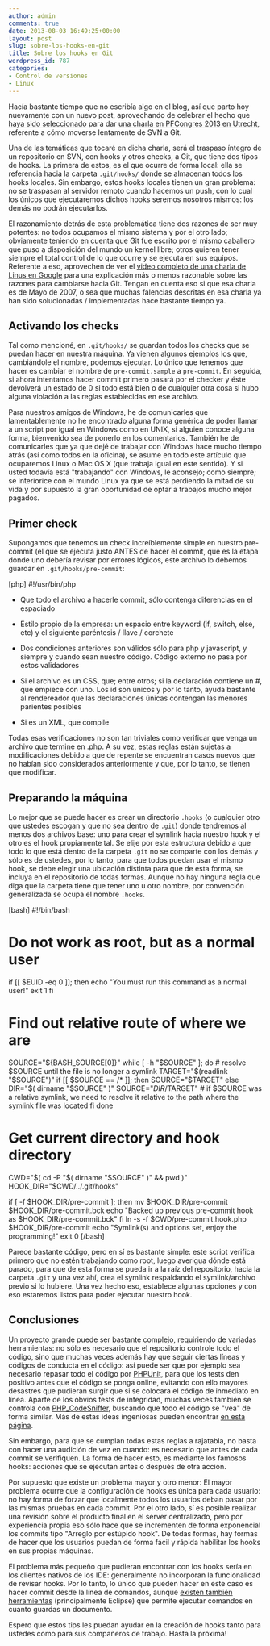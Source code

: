 ```yaml
---
author: admin
comments: true
date: 2013-08-03 16:49:25+00:00
layout: post
slug: sobre-los-hooks-en-git
title: Sobre los hooks en Git
wordpress_id: 787
categories:
- Control de versiones
- Linux
---
```


Hacía bastante tiempo que no escribía algo en el blog, así que parto hoy nuevamente con un nuevo post, aprovechando de celebrar el hecho que [haya sido seleccionado](http://www.pfcongres.nl/sprekers#sperberg) para dar [una charla en PFCongres 2013 en Utrecht](http://www.pfcongres.nl/programma), referente a cómo moverse lentamente de SVN a Git. 

Una de las temáticas que tocaré en dicha charla, será el traspaso íntegro de un repositorio en SVN, con hooks y otros checks, a Git, que tiene dos tipos de hooks. 
La primera de estos, es el que ocurre de forma local: ella se referencia hacia la carpeta `.git/hooks/` donde se almacenan todos los hooks locales. Sin embargo, estos hooks locales tienen un gran problema: no se traspasan al servidor remoto cuando hacemos un push, con lo cual los únicos que ejecutaremos dichos hooks seremos nosotros mismos: los demás no podrán ejecutarlos. 
<!-- more -->

El razonamiento detrás de esta problemática tiene dos razones de ser muy potentes: no todos ocupamos el mismo sistema y por el otro lado; obviamente teniendo en cuenta que Git fue escrito por el mismo caballero que puso a disposición del mundo un kernel libre; otros quieren tener siempre el total control de lo que ocurre y se ejecuta en sus equipos. Referente a eso, aprovechen de ver el [video completo de una charla de Linus en Google](http://yovisto.com/video/20275) para una explicación más o menos razonable sobre las razones para cambiarse hacia Git. Tengan en cuenta eso si que esa charla es de Mayo de 2007, o sea que muchas falencias descritas en esa charla ya han sido solucionadas / implementadas hace bastante tiempo ya.



## Activando los checks


Tal como mencioné, en `.git/hooks/` se guardan todos los checks que se puedan hacer en nuestra máquina. Ya vienen algunos ejemplos los que, cambiándole el nombre, podemos ejecutar. Lo único que tenemos que hacer es cambiar el nombre de `pre-commit.sample` a `pre-commit`. En seguida, si ahora intentamos hacer commit primero pasará por el checker y éste devolverá un estado de 0 si todo está bien o de cualquier otra cosa si hubo alguna violación a las reglas establecidas en ese archivo.

Para nuestros amigos de Windows, he de comunicarles que lamentablemente no he encontrado alguna forma genérica de poder llamar a un script por igual en Windows como en UNIX, si alguien conoce alguna forma, bienvenido sea de ponerlo en los comentarios.
También he de comunicarles que ya que dejé de trabajar con Windows hace mucho tiempo atrás (así como todos en la oficina), se asume en todo este artículo que ocuparemos Linux o Mac OS X (que trabaja igual en este sentido). Y si usted todavía está "trabajando" con Windows, le aconsejo; como siempre; se interiorice con el mundo Linux ya que se está perdiendo la mitad de su vida y por supuesto la gran oportunidad de optar a trabajos mucho mejor pagados.



## Primer check


Supongamos que tenemos un check increíblemente simple en nuestro pre-commit (el que se ejecuta justo ANTES de hacer el commit, que es la etapa donde uno debería revisar por errores lógicos, este archivo lo debemos guardar en `.git/hooks/pre-commit`: 

[php]
#!/usr/bin/php
<?php

$output = shell_exec('git diff --name-only HEAD .');
if (empty($output) || strpos($output, '.php') === false) {
    printf('You need to commit at least one PHP file!'.PHP_EOL);
    exit(2);
}

exit(0);
[/php]

Este check revisa si existe algún archivo con extensión .php y si no hay ninguno, muere entregando un simple "2" como respuesta. De lo contrario, muere entregando un "0" como respuesta. 
Aunque ustedes no lo crean, el hecho de morir con un "2" o un "0" marca la gran diferencia: si el script muere con cualquier cosa distinta de "0", se cancela la acción, es decir, no se realiza el commit. El número con el cual muere el script es totalmente de su elección.



## Compartiendo los checks


El check de arriba sólo sirve en la máquina local. En este caso, es bastante simple y por lo demás, resulta trivial poder decirle a un compañero que simplemente copie y pegue un pedazo de código en su propia máquina. Sin embargo, para proyectos más grandes por lo general se requieren también más y mejores chequeos: en el trabajo por ejemplo, todas las siguientes condiciones se deben cumplir para que un commit tenga éxito: 




  * Si es un archivo PHP, que compile


  * Que no existan espacios al final


  * Que no termine con ?>


  * Que todo el archivo a hacerle commit, sólo contenga diferencias en el espaciado


  * Estilo propio de la empresa: un espacio entre keyword (if, switch, else, etc) y el siguiente paréntesis / llave / corchete


  * Dos condiciones anteriores son válidos sólo para php y javascript, y siempre y cuando sean nuestro código. Código externo no pasa por estos validadores


  * Si el archivo es un CSS, que; entre otros; si la declaración contiene un #, que empiece con uno. Los id son únicos y por lo tanto, ayuda bastante al rendereador que las declaraciones únicas contengan las menores parientes posibles


  * Si es un XML, que compile



Todas esas verificaciones no son tan triviales como verificar que venga un archivo que termine en .php. A su vez, estas reglas están sujetas a modificaciones debido a que de repente se encuentran casos nuevos que no habían sido considerados anteriormente y que, por lo tanto, se tienen que modificar.



## Preparando la máquina



Lo mejor que se puede hacer es crear un directorio `.hooks` (o cualquier otro que ustedes escogan y que no sea dentro de `.git`) donde tendremos al menos dos archivos base: uno para crear el symlink hacia nuestro hook y el otro es el hook propiamente tal. Se elije por esta estructura debido a que todo lo que está dentro de la carpeta `.git` no se comparte con los demás y sólo es de ustedes, por lo tanto, para que todos puedan usar el mismo hook, se debe elegir una ubicación distinta para que de esta forma, se incluya en el repositorio de todas formas. Aunque no hay ninguna regla que diga que la carpeta tiene que tener uno u otro nombre, por convención generalizada se ocupa el nombre `.hooks`.

[bash]
#!/bin/bash

# Do not work as root, but as a normal user
if [[ $EUID -eq 0 ]]; then
    echo "You must run this command as a normal user!"
    exit 1
fi

# Find out relative route of where we are
SOURCE="${BASH_SOURCE[0]}"
while [ -h "$SOURCE" ]; do # resolve $SOURCE until the file is no longer a symlink
  TARGET="$(readlink "$SOURCE")"
  if [[ $SOURCE == /* ]]; then
    SOURCE="$TARGET"
  else
    DIR="$( dirname "$SOURCE" )"
    SOURCE="$DIR/$TARGET" # if $SOURCE was a relative symlink, we need to resolve it relative to the path where the symlink file was located
  fi
done

# Get current directory and hook directory
CWD="$( cd -P "$( dirname "$SOURCE" )" && pwd )"
HOOK_DIR="$CWD/../.git/hooks"

if [ -f $HOOK_DIR/pre-commit ]; then
    mv $HOOK_DIR/pre-commit $HOOK_DIR/pre-commit.bck
    echo "Backed up previous pre-commit hook as $HOOK_DIR/pre-commit.bck"
fi
ln -s -f $CWD/pre-commit.hook.php $HOOK_DIR/pre-commit
echo "Symlink(s) and options set, enjoy the programming!"
exit 0
[/bash]

Parece bastante código, pero en sí es bastante simple: este script verifica primero que no estén trabajando como root, luego averigua dónde está parado, para que de esta forma se pueda ir a la raíz del repositorio, hacia la carpeta `.git` y una vez ahí, crea el symlink respaldando el symlink/archivo previo si lo hubiere. Una vez hecho eso, establece algunas opciones y con eso estaremos listos para poder ejecutar nuestro hook.



## Conclusiones



Un proyecto grande puede ser bastante complejo, requiriendo de variadas herramientas: no sólo es necesario que el repositorio controle todo el código, sino que muchas veces además hay que seguir ciertas líneas y códigos de conducta en el código: así puede ser que por ejemplo sea necesario repasar todo el código por [PHPUnit](http://phpunit.de/manual/current/en/index.html), para que los tests den positivo antes que el código se ponga online, evitando con ello mayores desastres que pudieran surgir que si se colocara el código de inmediato en línea. 
Aparte de los obvios tests de integridad, muchas veces también se controla con [PHP_CodeSniffer](http://pear.php.net/package/PHP_CodeSniffer/), buscando que todo el código se "vea" de forma similar. Más de estas ideas ingeniosas pueden encontrar [en esta página](http://code.google.com/p/phpcheckstyle/wiki/Documentation).

Sin embargo, para que se cumplan todas estas reglas a rajatabla, no basta con hacer una audición de vez en cuando: es necesario que antes de cada commit se verifiquen. La forma de hacer esto, es mediante los famosos hooks: acciones que se ejecutan antes o después de otra acción.

Por supuesto que existe un problema mayor y otro menor: 
El mayor problema ocurre que la configuración de hooks es única para cada usuario: no hay forma de forzar que localmente todos los usuarios deban pasar por las mismas pruebas en cada commit. Por el otro lado, sí es posible realizar una revisión sobre el producto final en el server centralizado, pero por experiencia propia eso sólo hace que se incrementen de forma exponencial los commits tipo "Arreglo por estúpido hook". De todas formas, hay formas de hacer que los usuarios puedan de forma fácil y rápida habilitar los hooks en sus propias máquinas.

El problema más pequeño que pudieran encontrar con los hooks sería en los clientes nativos de los IDE: generalmente no incorporan la funcionalidad de revisar hooks. Por lo tanto, lo único que pueden hacer en este caso es hacer commit desde la línea de comandos, aunque [existen también herramientas](http://www.phpsrc.org/) (principalmente Eclipse) que permite ejecutar comandos en cuanto guardas un documento.

Espero que estos tips les puedan ayudar en la creación de hooks tanto para ustedes como para sus compañeros de trabajo. Hasta la próxima!
